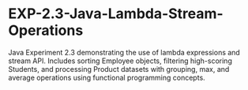 # EXP-2.3-Java-Lambda-Stream-Operations
Java Experiment 2.3 demonstrating the use of lambda expressions and stream API. Includes sorting Employee objects, filtering high-scoring Students, and processing Product datasets with grouping, max, and average operations using functional programming concepts.
